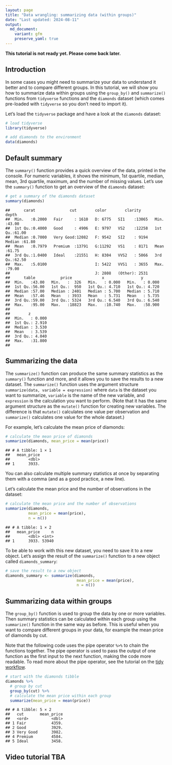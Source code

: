 ```yaml
---
layout: page
title: "Data wrangling: summarizing data (within groups)"
date: "Last updated: 2024-08-11"
output:
  md_document:
    variant: gfm
    preserve_yaml: true
---
```


**This tutorial is not ready yet. Please come back later.**

## Introduction

In some cases you might need to summarize your data to understand it
better and to compare different groups. In this tutorial, we will show
you how to summarize data within groups using the `group_by()` and
`summarize()` functions from `tidyverse` functions and the `diamonds`
dataset (which comes pre-loaded with `tidyverse` so you don’t need to
import it).

Let’s load the `tidyverse` package and have a look at the `diamonds`
dataset:

``` r
# load tidyverse
library(tidyverse)

# add diamonds to the environment
data(diamonds)
```

## Default summary

The `summary()` function provides a quick overview of the data, printed
in the console. For numeric variables, it shows the minimum, 1st
quartile, median, mean, 3rd quartile, maximum, and the number of missing
values. Let’s use the `summary()` function to get an overview of the
`diamonds` dataset:

``` r
# get a summary of the diamonds dataset
summary(diamonds)
```

    ##      carat               cut        color        clarity          depth      
    ##  Min.   :0.2000   Fair     : 1610   D: 6775   SI1    :13065   Min.   :43.00  
    ##  1st Qu.:0.4000   Good     : 4906   E: 9797   VS2    :12258   1st Qu.:61.00  
    ##  Median :0.7000   Very Good:12082   F: 9542   SI2    : 9194   Median :61.80  
    ##  Mean   :0.7979   Premium  :13791   G:11292   VS1    : 8171   Mean   :61.75  
    ##  3rd Qu.:1.0400   Ideal    :21551   H: 8304   VVS2   : 5066   3rd Qu.:62.50  
    ##  Max.   :5.0100                     I: 5422   VVS1   : 3655   Max.   :79.00  
    ##                                     J: 2808   (Other): 2531                  
    ##      table           price             x                y         
    ##  Min.   :43.00   Min.   :  326   Min.   : 0.000   Min.   : 0.000  
    ##  1st Qu.:56.00   1st Qu.:  950   1st Qu.: 4.710   1st Qu.: 4.720  
    ##  Median :57.00   Median : 2401   Median : 5.700   Median : 5.710  
    ##  Mean   :57.46   Mean   : 3933   Mean   : 5.731   Mean   : 5.735  
    ##  3rd Qu.:59.00   3rd Qu.: 5324   3rd Qu.: 6.540   3rd Qu.: 6.540  
    ##  Max.   :95.00   Max.   :18823   Max.   :10.740   Max.   :58.900  
    ##                                                                   
    ##        z         
    ##  Min.   : 0.000  
    ##  1st Qu.: 2.910  
    ##  Median : 3.530  
    ##  Mean   : 3.539  
    ##  3rd Qu.: 4.040  
    ##  Max.   :31.800  
    ## 

## Summarizing the data

The `summarize()` function can produce the same summary statistics as
the `summary()` function and more, and it allows you to save the results
to a new dataset. The `summarize()` function uses the argument structure
`summarize(data, variable = expression)` where `data` is the dataset you
want to summarize, `variable` is the name of the new variable, and
`expression` is the calculation you want to perform. (Note that it has
the same argument structure as the `mutate()` function for creating new
variables. The difference is that `mutate()` calculates one value per
observation and `summarize()` calculates one value for the whole
dataset.)

For example, let’s calculate the mean price of diamonds:

``` r
# calculate the mean price of diamonds
summarize(diamonds, mean_price = mean(price))
```

    ## # A tibble: 1 × 1
    ##   mean_price
    ##        <dbl>
    ## 1      3933.

You can also calculate multiple summary statistics at once by separating
them with a comma (and as a good practice, a new line).

Let’s calculate the mean price and the number of observations in the
dataset:

``` r
# calculate the mean price and the number of observations
summarize(diamonds,
          mean_price = mean(price),
          n = n())
```

    ## # A tibble: 1 × 2
    ##   mean_price     n
    ##        <dbl> <int>
    ## 1      3933. 53940

To be able to work with this new dataset, you need to save it to a new
object. Let’s assign the result of the `summarize()` function to a new
object called `diamonds_summary`:

``` r
# save the result to a new object
diamonds_summary <- summarize(diamonds,
                               mean_price = mean(price),
                               n = n())
```

## Summarizing data within groups

The `group_by()` function is used to group the data by one or more
variables. Then summary statistics can be calculated within each group
using the `summarize()` function in the same way as before. This is
useful when you want to compare different groups in your data, for
example the mean price of diamonds by cut.

Note that the following code uses the pipe operator `%>%` to chain the
functions together. The pipe operator is used to pass the output of one
function as the first input to the next function, making the code more
readable. To read more about the pipe operator, see the tutorial on the
[tidy workflow](../r_intro_workflow).

``` r
# start with the diamonds tibble
diamonds %>%
  # group by cut
  group_by(cut) %>%
  # calculate the mean price within each group
  summarize(mean_price = mean(price))
```

    ## # A tibble: 5 × 2
    ##   cut       mean_price
    ##   <ord>          <dbl>
    ## 1 Fair           4359.
    ## 2 Good           3929.
    ## 3 Very Good      3982.
    ## 4 Premium        4584.
    ## 5 Ideal          3458.

## Video tutorial TBA
